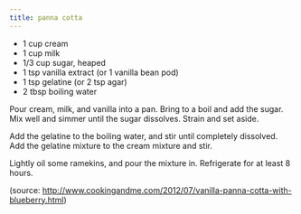 ```yaml
---
title: panna cotta
---
```


* 1 cup cream
* 1 cup milk
* 1/3 cup sugar, heaped
* 1 tsp vanilla extract (or 1 vanilla bean pod)
* 1 tsp gelatine (or 2 tsp agar)
* 2 tbsp boiling water

Pour cream, milk, and vanilla into a pan. Bring to a boil and add the sugar.
Mix well and simmer until the sugar dissolves. Strain and set aside.

Add the gelatine to the boiling water, and stir until completely dissolved. Add
the gelatine mixture to the cream mixture and stir.

Lightly oil some ramekins, and pour the mixture in. Refrigerate for at least 8
hours.

(source: http://www.cookingandme.com/2012/07/vanilla-panna-cotta-with-blueberry.html)
